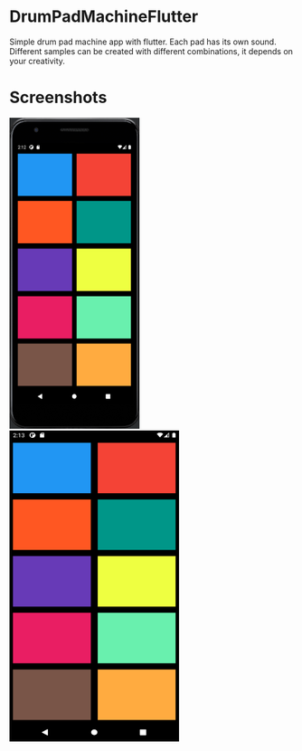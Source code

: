 # DrumPadMachineFlutter

Simple drum pad machine app with flutter. Each pad has its own sound. Different samples can be created with different combinations, it depends on your creativity. 

# Screenshots

<img src="assets/ss1flutter.png" width="230" height="550">  <img src="assets/ss2flutter.png" width="300" height="550">

